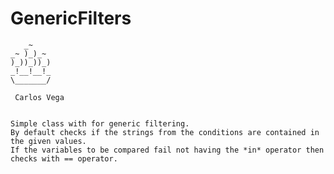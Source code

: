 # GenericFilters

       _~
    _~ )_)_~
    )_))_))_)
    _!__!__!_
    \_______/
  ~~~~~~~~~~~~~
   Carlos Vega


Simple class with for generic filtering.
By default checks if the strings from the conditions are contained in the given values.
If the variables to be compared fail not having the *in* operator then checks with == operator. 